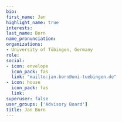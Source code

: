 ```yaml
---
bio: 
first_name: Jan
highlight_name: true
interests:
last_name: Born
name_pronunciation: 
organizations:
- University of Tübingen, Germany
role:
social:
- icon: envelope
  icon_pack: fas
  link: "mailto:jan.born@uni-tuebingen.de"
- icon: house
  icon_pack: fas
  link: 
superuser: false
user_groups: ['Advisory Board']
title: Jan Born
---
```


